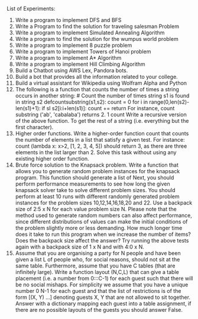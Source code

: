 List of Experiments:
1. Write a program to implement DFS and BFS
2. Write a Program to find the solution for traveling salesman Problem
3. Write a program to implement Simulated Annealing Algorithm
4. Write a program to find the solution for the wumpus world problem
5. Write a program to implement 8 puzzle problem
6. Write a program to implement Towers of Hanoi problem
7. Write a program to implement A* Algorithm
8. Write a program to implement Hill Climbing Algorithm
9. Build a Chatbot using AWS Lex, Pandora bots.
10. Build a bot that provides all the information related to your college.
11. Build a virtual assistant for Wikipedia using Wolfram Alpha and Python
12. The following is a function that counts the number of times a string occurs in another string: # Count the number of times string s1 is found in string s2 defcountsubstring(s1,s2):
count = 0 for i in range(0,len(s2)-len(s1)+1): if sl s2[i:i+len(s1)]: count += return For instance, count substring ('ab', 'cabalaba') returns 2. 1
count
Write a recursive version of the above function. To get the rest of a string (i.e. everything but the first character).
13. Higher order functions. Write a higher-order function count that counts the number of elements in a list that satisfy a given test. For instance: count (lambda x: x>2, [1, 2, 3, 4, 5]) should return 3, as there are three elements in the list larger than 2. Solve this task without using any existing higher order function.
14. Brute force solution to the Knapsack problem. Write a function that allows you to generate random problem instances for the knapsack program. This function should generate a list of Next, you should perform performance measurements to see how long the given knapsack solver take to solve different problem sizes. You should perform at least 10 runs with different randomly generated problem instances for the problem sizes 10,12,14,16,18,20 and 22. Use a backpack size of 2:5 x N for each value problem size N. Please note that the method used to generate random numbers can also affect performance, since different distributions of values can make the initial conditions of the problem slightly more or less demanding.
How much longer time does it take to run this program when we increase the number of items?
Does the backpack size affect the answer?
Try running the above tests again with a backpack size of 1 x N and with 4:0 x N.
15. Assume that you are organising a party for N people and have been given a list L of people who, for social reasons, should not sit at the same table. Furthermore, assume that you have C tables (that are infinitely large).
Write a function layout (N,C,L) that can give a table placement (i.e. a number from 0:::C-1) for each guest such that there will be no social mishaps.
For simplicity we assume that you have a unique number 0 N-1 for each guest and that the list of restrictions is of the form [(X, Y) ...] denoting guests X, Y that are not allowed to sit together. Answer with a dictionary mapping each guest into a table assignment, if there are no possible layouts of the guests you should answer False.
